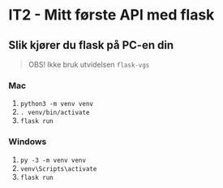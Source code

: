 # IT2 - Mitt første API med flask
 
## Slik kjører du flask på PC-en din

> OBS! Ikke bruk utvidelsen `flask-vgs`

### Mac

1. `python3 -m venv venv`
2. `. venv/bin/activate`
3. `flask run`

### Windows

1. `py -3 -m venv venv`
2. `venv\Scripts\activate`
3. `flask run`

